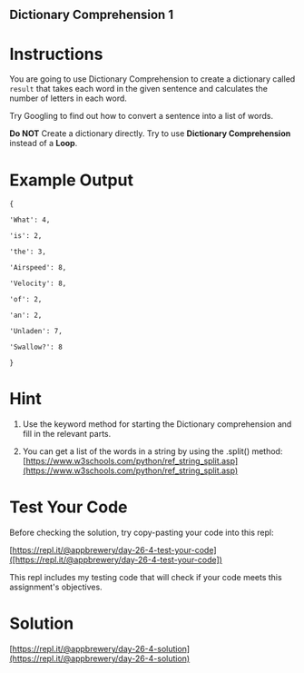 ## Dictionary Comprehension 1

# Instructions

You are going to use Dictionary Comprehension to create a dictionary called `result` that takes each word in the given sentence and calculates the number of letters in each word.

Try Googling to find out how to convert a sentence into a list of words.

**Do NOT** Create a dictionary directly. Try to use **Dictionary Comprehension** instead of a **Loop**.

# Example Output

```
{
```

```
'What': 4, 
```

```
'is': 2, 
```

```
'the': 3, 
```

```
'Airspeed': 8, 
```

```
'Velocity': 8, 
```

```
'of': 2, 
```

```
'an': 2, 
```

```
'Unladen': 7, 
```

```
'Swallow?': 8
```

```
}
```

# Hint

1. Use the keyword method for starting the Dictionary comprehension and fill in the relevant parts.

2. You can get a list of the words in a string by using the .split() method: [https://www.w3schools.com/python/ref_string_split.asp](https://www.w3schools.com/python/ref_string_split.asp)

# Test Your Code

Before checking the solution, try copy-pasting your code into this repl: 

[https://repl.it/@appbrewery/day-26-4-test-your-code]([https://repl.it/@appbrewery/day-26-4-test-your-code])

This repl includes my testing code that will check if your code meets this assignment's objectives. 



# Solution

[https://repl.it/@appbrewery/day-26-4-solution](https://repl.it/@appbrewery/day-26-4-solution)